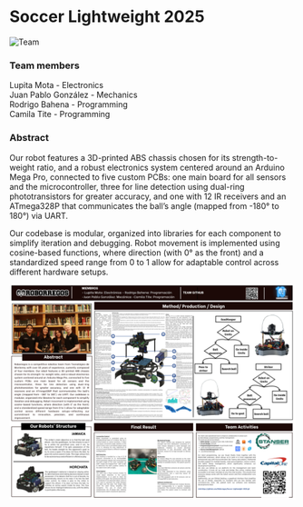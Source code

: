 # Soccer Lightweight 2025
![Team](../../assets/SoccerLWL2025/Soccer_team.png)

### Team members
Lupita Mota - Electronics  
Juan Pablo González - Mechanics  
Rodrigo Bahena - Programming  
Camila Tite - Programming  

### Abstract
Our robot features a 3D-printed ABS chassis chosen for its strength-to-weight ratio, and a robust electronics system centered around an Arduino Mega Pro, connected to five custom PCBs: one main board for all sensors and the microcontroller, three for line detection using dual-ring phototransistors for greater accuracy, and one with 12 IR receivers and an ATmega328P that communicates the ball’s angle (mapped from -180° to 180°) via UART. 
 
Our codebase is modular, organized into libraries for each component to simplify iteration and debugging. Robot movement is implemented using cosine-based functions, where direction (with 0° as the front) and a standardized speed range from 0 to 1 allow for adaptable control across different hardware setups.

![Poster](../../assets/SoccerLWL2025/poster.png)
